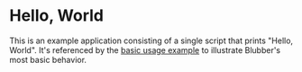 # Hello, World

This is an example application consisting of a single script that prints
"Hello, World". It's referenced by the [basic usage
example](../01-basic-usage.feature) to illustrate Blubber's most basic
behavior.
